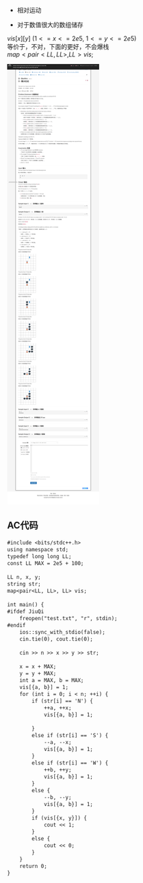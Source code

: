 - 相对运动

- 对于数值很大的数组储存

$vis[x][y]$ $(1 <= x <= 2e5,$  $1 <= y <= 2e5)$  
等价于，不对，下面的更好，不会爆栈   
$map<pair<LL, LL>, LL>  vis;$


![alt text](02cb5e0f7ceee3257910465866fc9239.png)


## AC代码

```
#include <bits/stdc++.h>
using namespace std;
typedef long long LL;
const LL MAX = 2e5 + 100;

LL n, x, y;
string str;
map<pair<LL, LL>, LL> vis;

int main() {
#ifdef JiuQi
    freopen("test.txt", "r", stdin);
#endif
    ios::sync_with_stdio(false);
    cin.tie(0), cout.tie(0);

	cin >> n >> x >> y >> str;
	
	x = x + MAX;
	y = y + MAX;
	int a = MAX, b = MAX;
	vis[{a, b}] = 1;
	for (int i = 0; i < n; ++i) {
		if (str[i] == 'N') {
			++a, ++x;
			vis[{a, b}] = 1;
			
		}
		else if (str[i] == 'S') {
			--a, --x;
			vis[{a, b}] = 1;
		}
		else if (str[i] == 'W') {
			++b, ++y;
			vis[{a, b}] = 1;
		}
		else {
			--b, --y;
			vis[{a, b}] = 1;
		}
		if (vis[{x, y}]) {
			cout << 1;
		}
		else {
			cout << 0;
		}
	}
    return 0;
}
```
